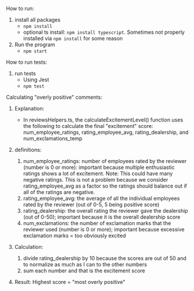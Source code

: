 How to run:

1. install all packages
    - `npm install`
    - optional ts install: `npm install typescript`. Sometimes not properly installed via `npm install` for some reason
2. Run the program
    - `npm start`

How to run tests:

1. run tests
    - Using Jest
    - `npm test`

Calculating "overly positive" comments:

1. Explanation:

    - In reviewsHelpers.ts, the calculateExcitementLevel() function uses the following to calculate the final "excitement" score: num_employee_ratings, rating_employee_avg, rating_dealership, and num_exclamations_temp

2. definitions:
    1. num_employee_ratings: number of employees rated by the reviewer (number is 0 or more): important because multiple enthusiastic ratings shows a lot of excitement. Note: This could have many negative ratings. This is not a problem because we consider rating_employee_avg as a factor so the ratings should balance out if all of the ratings are negative.
    2. rating_employee_avg: the average of all the individual employees rated by the reviewer (out of 0-5, 5 being positive score)
    3. rating_dealership: the overall rating the reviewer gave the dealership (out of 0-50); important because it is the overall dealership score
    4. num_exclamations: the number of exclamation marks that the reviewer used (number is 0 or more); important because excessive exclamation marks = too obviously excited
3. Calculation:
    1. divide rating_dealership by 10 because the scores are out of 50 and to normalize as much as I can to the other numbers
    2. sum each number and that is the excitement score
4. Result:
   Highest score = "most overly positive"
